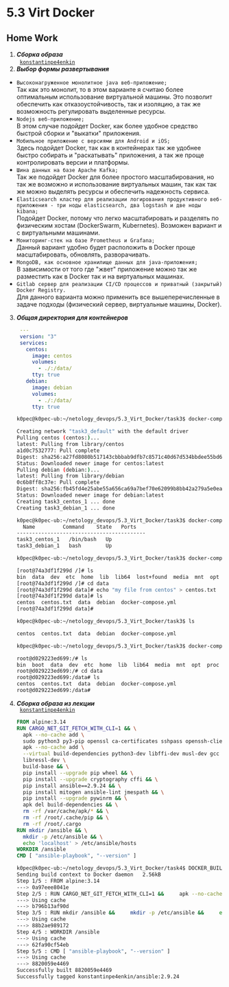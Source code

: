 # 5.3 Virt Docker
## Home Work
1. ***Сборка образа***  
   <code>
   [konstantinpe4enkin](https://hub.docker.com/u/konstantinpe4enkin)
   </code>
2. ***Выбор формы развертывания***  
+ `Высоконагруженное монолитное java веб-приложение;`  
  Так как это монолит, то в этом варианте я считаю более оптимальным использование виртуальной машины. Это позволит обеспечить как отказоустойчивость, так и изоляцию, а так же возможность регулировать выделенные ресурсы.
+ `Nodejs веб-приложение;`  
  В этом случае подойдет Docker, как более удобное средство быстрой сборки и "выкатки"
  приложения.
+ `Мобильное приложение c версиями для Android и iOS;`  
  Здесь подойдет Docker, так как в контейнерах так же удобнее быстро собирать и "раскатывать" приложения, а так же проще контролировать версии и платформы.
+ `Шина данных на базе Apache Kafka;`  
  Так же подойдет Docker для более простого масштабирования, но так же возможно и использование виртуальных машин, так как так же можно выделять ресурсы и обеспечить надежность сервиса.
+ `Elasticsearch кластер для реализации логирования продуктивного веб-приложения - три ноды elasticsearch, два logstash и две ноды kibana;`  
  Подойдет Docker, потому что легко масштабировать и разделять по физическим хостам (DockerSwarm, Kubernetes).
  Возможен вариант и с виртуальными машинами.
+ `Мониторинг-стек на базе Prometheus и Grafana;`  
  Данный вариант удобно будет расположить в Docker проще масштабировать, обновлять, разворачивать.    
+ `MongoDB, как основное хранилище данных для java-приложения;`  
  В зависимости от того где "жвет" приложение можно так же разместить как в Docker так и на виртуальных машинах.
+ `Gitlab сервер для реализации CI/CD процессов и приватный (закрытый) Docker Registry.`  
  Для данного варианта можно применить все вышеперечисленные в задаче подходы (физический сервер, виртуальные машины, Docker).  
3. ***Общая директория для контейнеров***  
   ```yaml
    ---
    version: "3"
    services:
      centos:
        image: centos
        volumes:
          - ./:/data/
        tty: true
      debian:
        image: debian
        volumes:
          - ./:/data/
        tty: true
    ```
    ```bash
    k0pec@k0pec-ub:~/netology_devops/5.3_Virt_Docker/task3$ docker-compose up -d

    Creating network "task3_default" with the default driver
    Pulling centos (centos:)...
    latest: Pulling from library/centos
    a1d0c7532777: Pull complete
    Digest: sha256:a27fd8080b517143cbbbab9dfb7c8571c40d67d534bbdee55bd6c473f432b177
    Status: Downloaded newer image for centos:latest
    Pulling debian (debian:)...
    latest: Pulling from library/debian
    0c6b8ff8c37e: Pull complete
    Digest: sha256:fb45fd4e25abe55a656ca69a7bef70e62099b8bb42a279a5e0ea4ae1ab410e0d
    Status: Downloaded newer image for debian:latest
    Creating task3_centos_1 ... done
    Creating task3_debian_1 ... done

    k0pec@k0pec-ub:~/netology_devops/5.3_Virt_Docker/task3$ docker-compose ps
      Name         Command    State   Ports
    ------------------------------------------
    task3_centos_1   /bin/bash   Up           
    task3_debian_1   bash        Up  

    k0pec@k0pec-ub:~/netology_devops/5.3_Virt_Docker/task3$ docker-compose exec centos /bin/bash

    [root@74a3df1f299d /]# ls
    bin  data  dev	etc  home  lib	lib64  lost+found  media  mnt  opt  proc  root	run  sbin  srv	sys  tmp  usr  var
    [root@74a3df1f299d /]# cd data
    [root@74a3df1f299d data]# echo "my file from centos" > centos.txt
    [root@74a3df1f299d data]# ls
    centos	centos.txt  data  debian  docker-compose.yml
    [root@74a3df1f299d data]# 
    ```
    ```bash
    k0pec@k0pec-ub:~/netology_devops/5.3_Virt_Docker/task3$ ls

    centos  centos.txt  data  debian  docker-compose.yml

    k0pec@k0pec-ub:~/netology_devops/5.3_Virt_Docker/task3$ docker-compose exec debian /bin/bash

    root@d029223ed699:/# ls
    bin  boot  data  dev  etc  home  lib  lib64  media  mnt  opt  proc  root  run  sbin  srv  sys  tmp  usr  var
    root@d029223ed699:/# cd data
    root@d029223ed699:/data# ls
    centos	centos.txt  data  debian  docker-compose.yml
    root@d029223ed699:/data#
    ```
4. ***Сборка образа из лекции***  
     <code>
      [konstantinpe4enkin](https://hub.docker.com/u/konstantinpe4enkin)
     </code>  

      ```dockerfile
      FROM alpine:3.14
      RUN CARGO_NET_GIT_FETCH_WITH_CLI=1 && \
        apk --no-cache add \
        sudo python3 py3-pip openssl ca-certificates sshpass openssh-client rsync git && \
        apk --no-cache add \
        --virtual build-dependencies python3-dev libffi-dev musl-dev gcc cargo openssl-dev \
        libressl-dev \
        build-base && \
        pip install --upgrade pip wheel && \
        pip install --upgrade cryptography cffi && \
        pip install ansible==2.9.24 && \
        pip install mitogen ansible-lint jmespath && \
        pip install --upgrade pywinrm && \
        apk del build-dependencies && \
        rm -rf /var/cache/apk/* && \
        rm -rf /root/.cache/pip && \
        rm -rf /root/.cargo
      RUN mkdir /ansible && \
        mkdir -p /etc/ansible && \
        echo 'localhost' > /etc/ansible/hosts
      WORKDIR /ansible
      CMD [ "ansible-playbook", "--version" ]
      ```  
      ```bash
      k0pec@k0pec-ub:~/netology_devops/5.3_Virt_Docker/task4$ DOCKER_BUILDKIT=0 docker build -t konstantinpe4enkin/ansible:2.9.24 .
      Sending build context to Docker daemon   2.56kB
      Step 1/5 : FROM alpine:3.14
      ---> 0a97eee8041e
      Step 2/5 : RUN CARGO_NET_GIT_FETCH_WITH_CLI=1 &&     apk --no-cache add     sudo python3 py3-pip openssl ca-certificates sshpass openssh-client rsync git &&     apk --no-cache add     --virtual build-dependencies python3-dev libffi-dev musl-dev gcc cargo openssl-dev     libressl-dev     build-base &&     pip install --upgrade pip wheel &&     pip install --upgrade cryptography cffi &&     pip install ansible==2.9.24 &&     pip install mitogen ansible-lint jmespath &&     pip install --upgrade pywinrm &&     apk del build-dependencies &&     rm -rf /var/cache/apk/* &&     rm -rf /root/.cache/pip &&     rm -rf /root/.cargo
      ---> Using cache
      ---> b796b13af90d
      Step 3/5 : RUN mkdir /ansible &&     mkdir -p /etc/ansible &&     echo 'localhost' > /etc/ansible/hosts
      ---> Using cache
      ---> 88b2ae989172
      Step 4/5 : WORKDIR /ansible
      ---> Using cache
      ---> 62fa90cf54eb
      Step 5/5 : CMD [ "ansible-playbook", "--version" ]
      ---> Using cache
      ---> 8820059e4469
      Successfully built 8820059e4469
      Successfully tagged konstantinpe4enkin/ansible:2.9.24
      ```     
